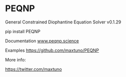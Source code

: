 # PEQNP
General Constrained Diophantine Equation Solver v0.1.29

pip install PEQNP

Documentation www.peqnp.science 

Examples https://github.com/maxtuno/PEQNP

More info:
 
https://twitter.com/maxtuno


